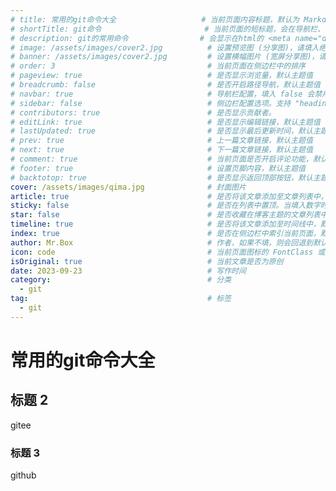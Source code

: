 ```yaml
---
# title: 常用的git命令大全                   # 当前页面内容标题，默认为 Markdown 文件中的第一个 h1 标签内容
# shortTitle: git命令                       # 当前页面的短标题，会在导航栏、侧边栏和路径导航中作为首选
# description: git的常用命令                # 会显示在html的 <meta name="description" content="git的常用命令">
# image: /assets/images/cover2.jpg          # 设置预览图 (分享图)，请填入绝对路径
# banner: /assets/images/cover2.jpg         # 设置横幅图片 (宽屏分享图)，请填入绝对路径
# order: 3                                  # 当前页面在侧边栏中的排序
# pageview: true                            # 是否显示浏览量，默认主题值
# breadcrumb: false                         # 是否开启路径导航，默认主题值
# navbar: true                              # 导航栏配置，填入 false 会禁用导航栏
# sidebar: false                            # 侧边栏配置选项。支持 "heading" 或 false
# contributors: true                        # 是否显示贡献者。
# editLink: true                            # 是否显示编辑链接，默认主题值
# lastUpdated: true                         # 是否显示最后更新时间，默认主题值
# prev: true                                # 上一篇文章链接，默认主题值
# next: true                                # 下一篇文章链接，默认主题值
# comment: true                             # 当前页面是否开启评论功能，默认主题值
# footer: true                              # 设置页脚内容，默认主题值
# backtotop: true                           # 是否显示返回顶部按钮，默认主题值
cover: /assets/images/qima.jpg              # 封面图片
article: true                               # 是否将该文章添加至文章列表中，默认true
sticky: false                               # 是否在列表中置顶。当填入数字时，数字越大，排名越靠前 ，默认false
star: false                                 # 是否收藏在博客主题的文章列表中。当填入数字时，数字越大，排名越靠前，默认false。
timeline: true                              # 是否将该文章添加至时间线中，默认true
index: true                                 # 是否在侧边栏中索引当前页面，默认true
author: Mr.Box                              # 作者，如果不填，则会回退到默认作者
icon: code                                  # 当前页面图标的 FontClass 或文件路径
isOriginal: true                            # 当前文章是否为原创
date: 2023-09-23                            # 写作时间
category:                                   # 分类
  - git
tag:                                        # 标签
  - git
---
```


# 常用的git命令大全

## 标题 2

gitee

### 标题 3

github
 